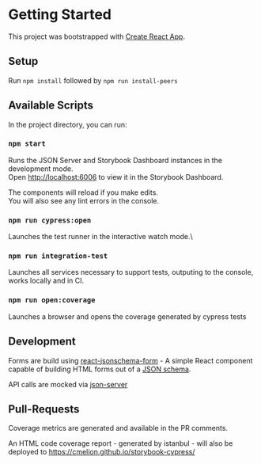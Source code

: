 # Getting Started

This project was bootstrapped with [Create React App](https://github.com/facebook/create-react-app).

## Setup

Run `npm install` followed by `npm run install-peers`

## Available Scripts

In the project directory, you can run:

### `npm start`

Runs the JSON Server and Storybook Dashboard instances in the development mode.\
Open [http://localhost:6006](http://localhost:6006) to view it in the Storybook Dashboard.

The components will reload if you make edits.\
You will also see any lint errors in the console.


### `npm run cypress:open`

Launches the test runner in the interactive watch mode.\

### `npm run integration-test`

Launches all services necessary to support tests, outputing to the console, works locally and in CI.

### `npm run open:coverage`

Launches a browser and opens the coverage generated by cypress tests

## Development

Forms are build using [react-jsonschema-form](https://react-jsonschema-form.readthedocs.io/en/latest/) - 
A simple React component capable of building HTML forms out of a [JSON schema](http://json-schema.org/).

API calls are mocked via [json-server](https://github.com/typicode/json-server)

## Pull-Requests

Coverage metrics are generated and available in the PR comments.

An HTML code coverage report - generated by istanbul - will also be deployed to https://cmelion.github.io/storybook-cypress/
